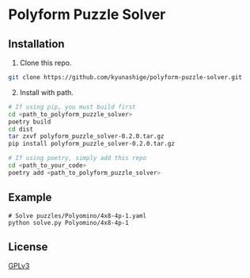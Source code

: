 # Polyform Puzzle Solver

## Installation

1. Clone this repo.

```sh
git clone https://github.com/kyunashige/polyform-puzzle-solver.git
```

2. Install with path.

```sh
# If using pip, you must build first
cd <path_to_polyform_puzzle_solver>
poetry build
cd dist
tar zxvf polyform_puzzle_solver-0.2.0.tar.gz
pip install polyform_puzzle_solver-0.2.0.tar.gz

# If using poetry, simply add this repo
cd <path_to_your_code>
poetry add <path_to_polyform_puzzle_solver>
```

## Example

```shell
# Solve puzzles/Polyomino/4x8-4p-1.yaml
python solve.py Polyomino/4x8-4p-1
```

## License

[GPLv3](https://github.com/kyunashige/polyform-puzzle-solver/blob/main/LICENSE)